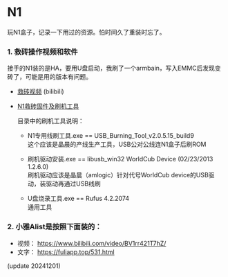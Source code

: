 # N1
玩N1盒子，记录一下用过的资源。怕时间久了重装时忘了。

### 1. 救砖操作视频和软件
接手的N1装的是HA，要用U盘启动，我刷了一个armbain，写入EMMC后发现变砖了，可能是用的版本有问题。
- [救砖视频](https://www.bilibili.com/video/BV1wAWKezEcs/) (bilibili)
- [N1救砖固件及刷机工具](https://alist.jinenyy.vip/N1%E6%95%91%E7%A0%96%E5%9B%BA%E4%BB%B6%E5%8F%8A%E5%88%B7%E6%9C%BA%E5%B7%A5%E5%85%B7)  

  目录中的刷机工具说明：
  - N1专用线刷工具.exe == USB_Burning_Tool_v2.0.5.15_build9  
  这个应该是晶晨的产线生产工具，USB公对公线连N1盒子后刷ROM

  - 刷机驱动安装.exe == libusb_win32 WorldCub Device (02/23/2013 1.2.6.0)  
  刷机驱动应该是晶晨（amlogic）针对代号WorldCub device的USB驱动，装驱动再通过USB线刷

  - U盘烧录工具.exe == Rufus 4.2.2074  
  通用工具


### 2. 小雅Alist是按照下面装的：

- 视频： https://www.bilibili.com/video/BV1rr421T7hZ/
- 文字： https://fuliapp.top/531.html

(update 20241201)
